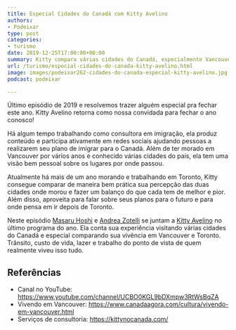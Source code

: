 ```yaml
---
title: Especial Cidades do Canadá com Kitty Avelino
authors:
- Podeixar
type: post
categories:
- turismo
date: 2019-12-25T17:00:00+00:00
summary: Kitty compara várias cidades do Canadá, especialmente Vancouver e Toronto. Trânsito e trabalho e muito mais de um ponto de vista muito especial.
url: /turismo/especial-cidades-do-canada-kitty-avelino.html
image: images/podeixar262-cidades-do-canada-especial-kitty-avelino.jpg
podcast: podeixar

---
```

Último episódio de 2019 e resolvemos trazer alguém especial pra fechar este ano. Kitty Avelino retorna como nossa convidada para fechar o ano conosco!

Há algum tempo trabalhando como consultora em imigração, ela produz conteúdo e participa ativamente em redes sociais ajudando pessoas a realizarem seu plano de imigrar para o Canadá. Além de ter morado em Vancouver por vários anos e conhecido várias cidades do país, ela tem uma visão bem pessoal sobre os lugares por onde passou.

Atualmente há mais de um ano morando e trabalhando em Toronto, Kitty consegue comparar de maneira bem prática sua percepção das duas cidades onde morou e fazer um balanço do que cada tem de melhor e pior. Além disso, aproveita para falar sobre seus planos para o futuro e para onde pensa em ir depois de Toronto.

Neste episódio [Masaru Hoshi][1] e <a rel="noopener noreferrer" target="_blank" href="http://htmledit.squarefree.com/berg">Andrea Zotelli</a> se juntam a <a rel="noreferrer noopener" aria-label="Kitty Avelino (opens in a new tab)" href="https://kittynocanada.com/" target="_blank">Kitty Avelino</a> no último programa do ano. Ela conta sua experiência visitando várias cidades do Canadá e especial comparando sua vivência em Vancouver e Toronto. Trânsito, custo de vida, lazer e trabalho do ponto de vista de quem realmente viveu isso tudo.<figure></figure> <figure class="wp-block-embed-youtube wp-block-embed is-type-video is-provider-youtube wp-embed-aspect-16-9 wp-has-aspect-ratio">

<div class="wp-block-embed__wrapper">
  <span class="embed-youtube" style="text-align:center; display: block;"></span>
</div></figure>

## Referências

  * Canal no YouTube: <a rel="noreferrer noopener" aria-label="https://www.youtube.com/channel/UCBO0KGL9bDXmpw3RtWsBqZA (opens in a new tab)" href="https://www.youtube.com/channel/UCBO0KGL9bDXmpw3RtWsBqZA" target="_blank">https://www.youtube.com/channel/UCBO0KGL9bDXmpw3RtWsBqZA</a>
  * Vivendo em Vancouver: <https://www.canadaagora.com/cultura/vivendo-em-vancouver.html>
  * Serviços de consultoria: <a rel="noreferrer noopener" aria-label=" (opens in a new tab)" href="https://kittynocanada.com/" target="_blank">https://kittynocanada.com/</a>



 [1]: /japa
 [2]: https://vempra.ca/seguroviagem